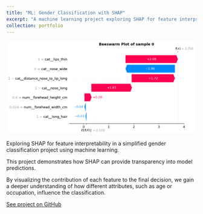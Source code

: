 ```yaml
---
title: "ML: Gender Classification with SHAP"
excerpt: "A machine learning project exploring SHAP for feature interpretability in gender classification. Visualizes feature contributions for transparent model predictions.<br/><img src='/images/projects/shap.png' style='max-width: 100%; height: auto; margin-top: 12px;'>"
collection: portfolio
---
```


<p style="margin-top: 16px;">
  <img src="/images/projects/shap.png" style="max-width: 500px; height: auto;">
</p>

Exploring SHAP for feature interpretability in a simplified gender classification project using machine learning.  

This project demonstrates how SHAP can provide transparency into model predictions.  

By visualizing the contribution of each feature to the final decision, we gain a deeper understanding of how different attributes, such as age or occupation, influence the classification.

[See project on GitHub](https://github.com/danjelito/gender-clf-with-shap)